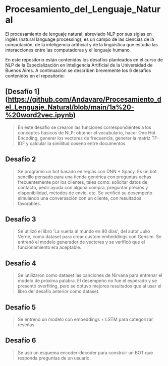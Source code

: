 # Procesamiento_del_Lenguaje_Natural

El procesamiento de lenguaje natural, abreviado NLP por sus siglas en inglés (natural language processing), es un campo de las ciencias de la computación, de la inteligencia artificial y de la lingüística que estudia las interacciones entre las computadoras y el lenguaje humano.

En este repositorio están contenidos los desafíos planteados en el curso de NLP de la Especialización en Inteligencia Artificial de la Universidad de Buenos Aires. A continuación se describen brevemente los 6 desafíos contenidos en el repositorio:

## [Desafío 1] (https://github.com/Andavaro/Procesamiento_del_Lenguaje_Natural/blob/main/1a%20-%20word2vec.ipynb)
> En este desafío se crearon las funciones correspondientes a los conceptos básicos de NLP: obtener el vocabulario, hacer One Hot Encoding, generar los vectores de frecuencia, generar la matriz TF-IDF y calcular la similitud coseno entre documentos.

## Desafío 2
> Se programó un bot basado en reglas con DNN + Spacy. Es un bot sencillo pensado para una tienda genérica con preguntas echas frecuentemente por los clientes, tales como: solicitar datos de contacto, pedir ayuda con alguna compra, preguntar precios y disponibilidad, métodos de envío, etc. Se verificó su desempeño simulando una conversación con un cliente, con resultados favorables.

## Desafío 3
> Se utilizó el libro 'La vuelta al mundo en 80 días', del autor Julio Verne, como dataset para crear custom embeddings con Gensim. Se entrenó el modelo generador de vectores y se verificó que el funcionamiento era aceptable.

## Desafío 4
> Se iutilizaron como dataset las canciones de Nirvana para entrenar el modelo de próxima palabra. El desempeño no fue el esperado y se presentó overfiting, pero se obtuvo mejores resultados que al usar el libro del desafío anterior como dataset.

## Desafío 5
> Se entrenó un modelo con embeddings + LSTM para categorizar reseñas. 

## Desafío 6
> Se usó un esquema encoder-decoder para construir un BOT que responda preguntas de un usuario.
